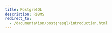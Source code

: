 ```yaml
---
title: PostgreSQL
description: RDBMS
redirect_to:
  - /documentation/postgresql/introduction.html
---
```

